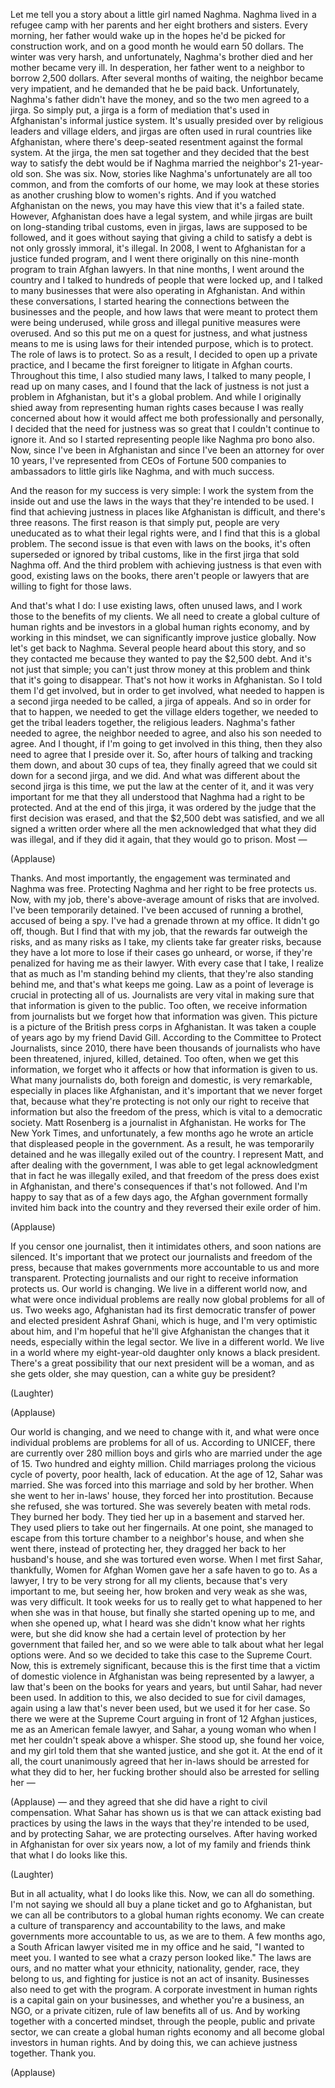 
Let me tell you a story
about a little girl named Naghma.
Naghma lived in a refugee camp
with her parents and her eight brothers and sisters.
Every morning, her father would wake up
in the hopes he&#39;d be picked for construction work,
and on a good month he would earn 50 dollars.
The winter was very harsh,
and unfortunately, Naghma&#39;s brother died
and her mother became very ill.
In desperation, her father went to a neighbor
to borrow 2,500 dollars.
After several months of waiting,
the neighbor became very impatient,
and he demanded that he be paid back.
Unfortunately, Naghma&#39;s
father didn&#39;t have the money,
and so the two men agreed to a jirga.
So simply put, a jirga is a form of mediation
that&#39;s used in Afghanistan&#39;s 
informal justice system.
It&#39;s usually presided over by religious leaders
and village elders,
and jirgas are often used in
rural countries like Afghanistan,
where there&#39;s deep-seated resentment
against the formal system.
At the jirga, the men sat together
and they decided that the 
best way to satisfy the debt
would be if Naghma married
the neighbor&#39;s 21-year-old son.
She was six.
Now, stories like Naghma&#39;s unfortunately
are all too common,
and from the comforts of our home,
we may look at these stories as another
crushing blow to women&#39;s rights.
And if you watched Afghanistan on the news,
you may have this view that it&#39;s a failed state.
However, Afghanistan does have a legal system,
and while jirgas are built on
long-standing tribal customs,
even in jirgas, laws are supposed to be followed,
and it goes without saying
that giving a child to satisfy a debt
is not only grossly immoral, it&#39;s illegal.
In 2008, I went to Afghanistan
for a justice funded program,
and I went there originally 
on this nine-month program
to train Afghan lawyers.
In that nine months, I went around the country
and I talked to hundreds of
people that were locked up,
and I talked to many businesses
that were also operating in Afghanistan.
And within these conversations,
I started hearing the connections
between the businesses and the people,
and how laws that were meant to protect them
were being underused,
while gross and illegal punitive
measures were overused.
And so this put me on a quest for justness,
and what justness means to me
is using laws for their intended purpose,
which is to protect.
The role of laws is to protect.
So as a result, I decided to 
open up a private practice,
and I became the first foreigner to litigate
in Afghan courts.
Throughout this time, I also studied many laws,
I talked to many people,
I read up on many cases,
and I found that the lack of justness
is not just a problem in Afghanistan,
but it&#39;s a global problem.
And while I originally shied away from
representing human rights cases
because I was really concerned about how it would
affect me both professionally and personally,
I decided that the need for justness was so great
that I couldn&#39;t continue to ignore it.
And so I started representing people like Naghma
pro bono also.
Now, since I&#39;ve been in Afghanistan
and since I&#39;ve been an attorney for over 10 years,
I&#39;ve represented from CEOs 
of Fortune 500 companies
to ambassadors to little girls like Naghma,
and with much success.

And the reason for my success is very simple:
I work the system from the inside out
and use the laws in the ways
that they&#39;re intended to be used.
I find that
achieving justness in places like Afghanistan
is difficult, and there&#39;s three reasons.
The first reason is that simply put,
people are very uneducated as
to what their legal rights were,
and I find that this is a global problem.
The second issue
is that even with laws on the books,
it&#39;s often superseded or ignored
by tribal customs, like in the first jirga
that sold Naghma off.
And the third problem with achieving justness
is that even with good, existing laws on the books,
there aren&#39;t people or lawyers 
that are willing to fight
for those laws.

And that&#39;s what I do: I use existing laws,
often unused laws,
and I work those to the benefits of my clients.
We all need to create a global culture
of human rights
and be investors in a global 
human rights economy,
and by working in this mindset,
we can significantly improve justice globally.
Now let&#39;s get back to Naghma.
Several people heard about this story,
and so they contacted me because they wanted
to pay the $2,500 debt.
And it&#39;s not just that simple;
you can&#39;t just throw money at this problem
and think that it&#39;s going to disappear.
That&#39;s not how it works in Afghanistan.
So I told them I&#39;d get involved,
but in order to get involved, 
what needed to happen
is a second jirga needed to be called,
a jirga of appeals.
And so in order for that to happen,
we needed to get the village elders together,
we needed to get the tribal leaders together,
the religious leaders.
Naghma&#39;s father needed to agree,
the neighbor needed to agree,
and also his son needed to agree.
And I thought, if I&#39;m going to 
get involved in this thing,
then they also need to agree 
that I preside over it.
So, after hours of talking
and tracking them down,
and about 30 cups of tea,
they finally agreed that we could sit down
for a second jirga, and we did.
And what was different about the second jirga
is this time, we put the law at the center of it,
and it was very important for me
that they all understood that Naghma
had a right to be protected.
And at the end of this jirga,
it was ordered by the judge
that the first decision was erased,
and that the $2,500 debt was satisfied,
and we all signed a written order
where all the men acknowledged
that what they did was illegal,
and if they did it again, that 
they would go to prison.
Most —

(Applause)

Thanks.
And most importantly,
the engagement was terminated
and Naghma was free.
Protecting Naghma and her right to be free
protects us.
Now, with my job, there&#39;s above-average
amount of risks that are involved.
I&#39;ve been temporarily detained.
I&#39;ve been accused of running a brothel,
accused of being a spy.
I&#39;ve had a grenade thrown at my office.
It didn&#39;t go off, though.
But I find that with my job,
that the rewards far outweigh the risks,
and as many risks as I take,
my clients take far greater risks,
because they have a lot more to lose
if their cases go unheard,
or worse, if they&#39;re penalized
for having me as their lawyer.
With every case that I take,
I realize that as much as
I&#39;m standing behind my clients,
that they&#39;re also standing behind me,
and that&#39;s what keeps me going.
Law as a point of leverage
is crucial in protecting all of us.
Journalists are very vital in making sure
that that information is given to the public.
Too often, we receive information from journalists
but we forget how that information was given.
This picture is a picture of the
British press corps in Afghanistan.
It was taken a couple of years
ago by my friend David Gill.
According to the Committee to Protect Journalists,
since 2010, there have been 
thousands of journalists
who have been threatened, injured,
killed, detained.
Too often, when we get this information,
we forget who it affects
or how that information is given to us.
What many journalists do, 
both foreign and domestic,
is very remarkable, especially
in places like Afghanistan,
and it&#39;s important that we never forget that,
because what they&#39;re protecting
is not only our right to receive that information
but also the freedom of the press, which is vital
to a democratic society.
Matt Rosenberg is a journalist in Afghanistan.
He works for The New York Times,
and unfortunately, a few months ago
he wrote an article that displeased
people in the government.
As a result, he was temporarily detained
and he was illegally exiled out of the country.
I represent Matt,
and after dealing with the government,
I was able to get legal acknowledgment
that in fact he was illegally exiled,
and that freedom of the
press does exist in Afghanistan,
and there&#39;s consequences if that&#39;s not followed.
And I&#39;m happy to say that
as of a few days ago,
the Afghan government
formally invited him back into the country
and they reversed their exile order of him.

(Applause)

If you censor one journalist, 
then it intimidates others,
and soon nations are silenced.
It&#39;s important that we protect our journalists
and freedom of the press,
because that makes governments
more accountable to us
and more transparent.
Protecting journalists and our right
to receive information protects us.
Our world is changing. We live
in a different world now,
and what were once individual problems
are really now global problems for all of us.
Two weeks ago, Afghanistan had its first
democratic transfer of power
and elected president Ashraf Ghani, which is huge,
and I&#39;m very optimistic about him,
and I&#39;m hopeful that he&#39;ll give Afghanistan
the changes that it needs,
especially within the legal sector.
We live in a different world.
We live in a world where my 
eight-year-old daughter
only knows a black president.
There&#39;s a great possibility that our next president
will be a woman,
and as she gets older, she may question,
can a white guy be president?

(Laughter)


(Applause)

Our world is changing, and 
we need to change with it,
and what were once individual problems
are problems for all of us.
According to UNICEF,
there are currently over 280 million
boys and girls who are married
under the age of 15.
Two hundred and eighty million.
Child marriages prolong the vicious cycle
of poverty, poor health, lack of education.
At the age of 12, Sahar was married.
She was forced into this marriage
and sold by her brother.
When she went to her in-laws&#39; house,
they forced her into prostitution.
Because she refused, she was tortured.
She was severely beaten with metal rods.
They burned her body.
They tied her up in a basement and starved her.
They used pliers to take out her fingernails.
At one point,
she managed to escape from this torture chamber
to a neighbor&#39;s house,
and when she went there, instead of protecting her,
they dragged her back
to her husband&#39;s house,
and she was tortured even worse.
When I met first Sahar, thankfully,
Women for Afghan Women
gave her a safe haven to go to.
As a lawyer, I try to be very strong
for all my clients,
because that&#39;s very important to me,
but seeing her,
how broken and very weak as she was,
was very difficult.
It took weeks for us to really get to
what happened to her
when she was in that house,
but finally she started opening up to me,
and when she opened up,
what I heard was
she didn&#39;t know what her rights were,
but she did know she had 
a certain level of protection
by her government that failed her,
and so we were able to talk about
what her legal options were.
And so we decided to take this case
to the Supreme Court.
Now, this is extremely significant,
because this is the first time
that a victim of domestic violence in Afghanistan
was being represented by a lawyer,
a law that&#39;s been on the 
books for years and years,
but until Sahar, had never been used.
In addition to this, we also decided
to sue for civil damages,
again using a law that&#39;s never been used,
but we used it for her case.
So there we were at the Supreme Court
arguing in front of 12 Afghan justices,
me as an American female lawyer,
and Sahar, a young woman
who when I met her couldn&#39;t 
speak above a whisper.
She stood up,
she found her voice,
and my girl told them that she wanted justice,
and she got it.
At the end of it all, the court unanimously agreed
that her in-laws should be
arrested for what they did to her,
her fucking brother should also be arrested
for selling her —

(Applause)
 —
and they agreed that she did have a right
to civil compensation.
What Sahar has shown us is that we can attack
existing bad practices by using the laws
in the ways that they&#39;re intended to be used,
and by protecting Sahar,
we are protecting ourselves.
After having worked in Afghanistan
for over six years now,
a lot of my family and friends think
that what I do looks like this.

(Laughter)

But in all actuality, what I do looks like this.
Now, we can all do something.
I&#39;m not saying we should all buy a
plane ticket and go to Afghanistan,
but we can all be contributors
to a global human rights economy.
We can create a culture of transparency
and accountability to the laws,
and make governments more accountable to us,
as we are to them.
A few months ago, a South African lawyer
visited me in my office
and he said, &quot;I wanted to meet you.
I wanted to see what a crazy person looked like.&quot;
The laws are ours,
and no matter what your ethnicity,
nationality, gender, race,
they belong to us,
and fighting for justice is not an act of insanity.
Businesses also need to get with the program.
A corporate investment in human rights
is a capital gain on your businesses,
and whether you&#39;re a business, an NGO,
or a private citizen, rule 
of law benefits all of us.
And by working together with a concerted mindset,
through the people, public and private sector,
we can create a global human rights economy
and all become global investors in human rights.
And by doing this,
we can achieve justness together.
Thank you.

(Applause)

